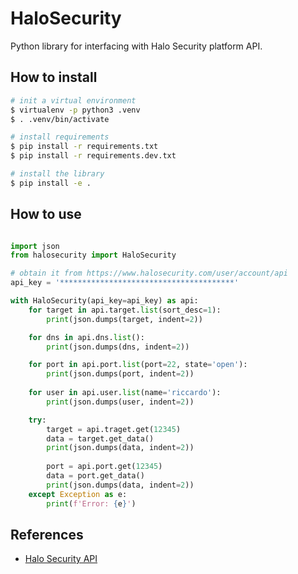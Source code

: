 # HaloSecurity

Python library for interfacing with Halo Security platform API.

## How to install

~~~.sh
# init a virtual environment
$ virtualenv -p python3 .venv
$ . .venv/bin/activate

# install requirements
$ pip install -r requirements.txt
$ pip install -r requirements.dev.txt

# install the library
$ pip install -e .
~~~

## How to use

~~~.py

import json
from halosecurity import HaloSecurity

# obtain it from https://www.halosecurity.com/user/account/api
api_key = '***************************************'

with HaloSecurity(api_key=api_key) as api:
    for target in api.target.list(sort_desc=1):
        print(json.dumps(target, indent=2))

    for dns in api.dns.list():
        print(json.dumps(dns, indent=2))

    for port in api.port.list(port=22, state='open'):
        print(json.dumps(port, indent=2))
    
    for user in api.user.list(name='riccardo'):
        print(json.dumps(user, indent=2))

    try:
        target = api.traget.get(12345)
        data = target.get_data()
        print(json.dumps(data, indent=2))
        
        port = api.port.get(12345)
        data = port.get_data()
        print(json.dumps(data, indent=2))
    except Exception as e:
        print(f'Error: {e}')
~~~

## References

* [Halo Security API](https://docs.halosecurity.com/api/)
